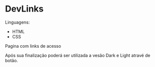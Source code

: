 # DevLinks

Linguagens:
- HTML
- CSS

Pagina com links de acesso

Após sua finalização poderá ser utilizada a vesão Dark e Light atravé de botão.
